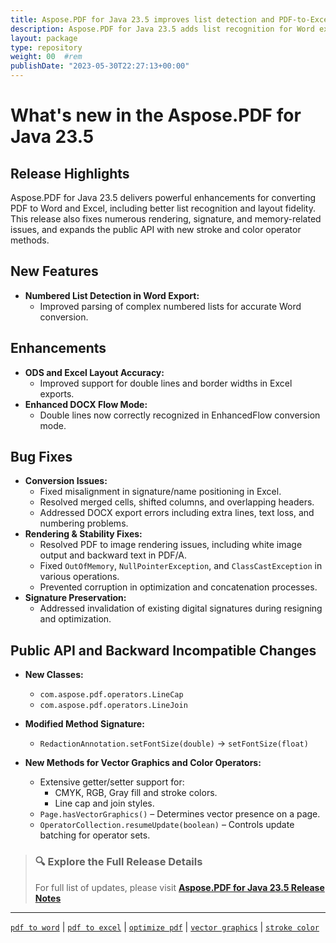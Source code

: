 ```yaml
---
title: Aspose.PDF for Java 23.5 improves list detection and PDF-to-Excel precision
description: Aspose.PDF for Java 23.5 adds list recognition for Word export, enhances Excel layout detection, and introduces vector color/stroke API improvements.
layout: package
type: repository
weight: 00	#rem
publishDate: "2023-05-30T22:27:13+00:00"
---
```


# What's new in the Aspose.PDF for Java 23.5

## Release Highlights

Aspose.PDF for Java 23.5 delivers powerful enhancements for converting PDF to Word and Excel, including better list recognition and layout fidelity. This release also fixes numerous rendering, signature, and memory-related issues, and expands the public API with new stroke and color operator methods.

## New Features

- **Numbered List Detection in Word Export:**
  - Improved parsing of complex numbered lists for accurate Word conversion.

## Enhancements

- **ODS and Excel Layout Accuracy:**
  - Improved support for double lines and border widths in Excel exports.
- **Enhanced DOCX Flow Mode:**
  - Double lines now correctly recognized in EnhancedFlow conversion mode.

## Bug Fixes

- **Conversion Issues:**
  - Fixed misalignment in signature/name positioning in Excel.
  - Resolved merged cells, shifted columns, and overlapping headers.
  - Addressed DOCX export errors including extra lines, text loss, and numbering problems.
- **Rendering & Stability Fixes:**
  - Resolved PDF to image rendering issues, including white image output and backward text in PDF/A.
  - Fixed `OutOfMemory`, `NullPointerException`, and `ClassCastException` in various operations.
  - Prevented corruption in optimization and concatenation processes.
- **Signature Preservation:**
  - Addressed invalidation of existing digital signatures during resigning and optimization.

## Public API and Backward Incompatible Changes

- **New Classes:**
  - `com.aspose.pdf.operators.LineCap`
  - `com.aspose.pdf.operators.LineJoin`

- **Modified Method Signature:**
  - `RedactionAnnotation.setFontSize(double)` → `setFontSize(float)`

- **New Methods for Vector Graphics and Color Operators:**
  - Extensive getter/setter support for:
    - CMYK, RGB, Gray fill and stroke colors.
    - Line cap and join styles.
  - `Page.hasVectorGraphics()` – Determines vector presence on a page.
  - `OperatorCollection.resumeUpdate(boolean)` – Controls update batching for operator sets.

> ### 🔍 Explore the Full Release Details  
> For full list of updates, please visit **[Aspose.PDF for Java 23.5 Release Notes](https://releases.aspose.com/pdf/java/release-notes/2023/aspose-pdf-for-java-23-5-release-notes/)**

---

[`pdf to word`](https://search.aspose.com/q/pdf-to-word.html) | [`pdf to excel`](https://search.aspose.com/q/pdf-to-excel.html) | [`optimize pdf`](https://search.aspose.com/q/optimize-pdf.html) | [`vector graphics`](https://search.aspose.com/q/vector-graphics.html) | [`stroke color`](https://search.aspose.com/q/stroke-color.html)
